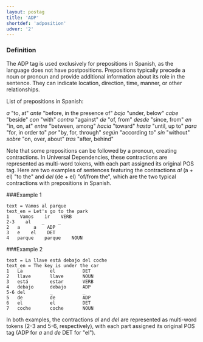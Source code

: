 ```yaml
---
layout: postag
title: 'ADP'
shortdef: 'adposition'
udver: '2'
---
```


### Definition

The ADP tag is used exclusively for prepositions in Spanish, as the language does not have postpositions. Prepositions typically precede a noun or pronoun and provide additional information about its role in the sentence. They can indicate location, direction, time, manner, or other relationships.

List of prepositions in Spanish:

_a_ "to, at"
_ante_ "before, in the presence of"
_bajo_ "under, below"
_cabe_ "beside"
_con_ "with"
_contra_ "against"
_de_ "of, from"
_desde_ "since, from"
_en_ "in, on, at"
_entre_ "between, among"
_hacia_ "toward"
_hasta_ "until, up to"
_para_ "for, in order to"
_por_ "by, for, through"
_según_ "according to"
_sin_ "without"
_sobre_ "on, over, about"
_tras_ "after, behind"

Note that some prepositions can be followed by a pronoun, creating contractions. In Universal Dependencies, these contractions are represented as multi-word tokens, with each part assigned its original POS tag. Here are two examples of sentences featuring the contractions _al_ (a + el) "to the" and _del_ (de + el) "of/from the", which are the two typical contractions with prepositions in Spanish.

###Example 1

~~~conllu
text = Vamos al parque
text_en = Let's go to the park
1    Vamos    ir    VERB
2-3    al    _     _
2   a     a    ADP
3   e    el    DET
4   parque    parque    NOUN
~~~

###Example 2

~~~conllu
text = La llave está debajo del coche
text_en = The key is under the car
1   La          el          DET
2   llave       llave       NOUN
3   está        estar       VERB
4   debajo      debajo      ADP
5-6 del         _           _
5   de          de          ADP
6   el          el          DET
7   coche       coche       NOUN
~~~

In both examples, the contractions _al_ and _del_ are represented as multi-word tokens (2-3 and 5-6, respectively), with each part assigned its original POS tag (ADP for _a_ and _de_ DET for "el").

